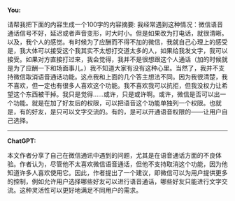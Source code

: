 **You:**

请帮我把下面的内容生成一个100字的内容摘要: 我经常遇到这种情况：微信语音通话信号不好，延迟或者声音变形，时大时小。但是如果改为打电话，就很清晰。以及，我个人的感觉。有时候为了应酬而不得不加的微信，我就自己心理上的感受是，我大体可以接受这个我其实不太想打交道太多的人，如果给我发文字，我可以接受。如果对方直接打过来，我会觉得，我并不是很想跟这个人通话（加的时候就是为了应酬一下和场面事儿。）我不知道大家有没有这种心里。当然了，我并不支持微信取消语音通话功能。这点我和上面的几个答主想法不同。因为我很清楚，我不喜欢，但一定也有很多人喜欢这个功能。我不喜欢我可以抗拒，但我没权力让希望这个东西被干掉。我只是觉得……或许，只是或许啊。或许，微信是否可以出一个功能。就是在加了好友后的权限，可以把语音这个功能单独列一个权限。也就是，有的好友，是只可以文字交流的。有的，是可以开通语音权限的——让用户自己选择。

* * *

**ChatGPT:**

本文作者分享了自己在微信通讯中遇到的问题，尤其是在语音通话方面的不良体验。作者认为，尽管他不太喜欢微信语音通话，但他不支持取消这个功能，因为他知道许多人喜欢使用它。因此，作者提出了一个建议，即微信可以为用户提供更多的控制，例如允许用户选择哪些好友可以进行语音通话，哪些好友只能进行文字交流。这种灵活性可以更好地满足不同用户的需求。